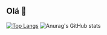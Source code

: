 ## Olá 👋
 
[![Top Langs](https://github-readme-stats.vercel.app/api/top-langs/?username=XandeGVaz)](https://github.com/anuraghazra/github-readme-stats)
![Anurag's GitHub stats](https://github-readme-stats.vercel.app/api?username=XandeGVaz&show_icons=true&theme=radical)
